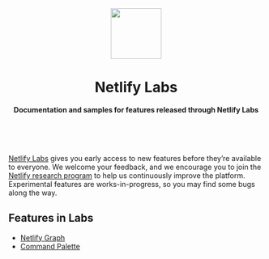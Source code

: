 <div align="center">
	<img src="media/landing/logo.svg" width="100" height="100">
	<h1>Netlify Labs</h1>
	<p>
		<b>Documentation and samples for features released through Netlify Labs</b>
	</p>
	<br>
	<br>
	<br>
</div>

[Netlify Labs](https://www.netlify.com/blog/2021/03/31/test-drive-netlify-beta-features-with-netlify-labs/) gives you early access to new features before they’re available to everyone. We welcome your feedback, and we encourage you to join the [Netlify research program](https://www.netlify.com/research-program/) to help us continuously improve the platform. Experimental features are works-in-progress, so you may find some bugs along the way.

## Features in Labs

* [Netlify Graph](features/graph/documentation/)
* [Command Palette](features/command-palette/)